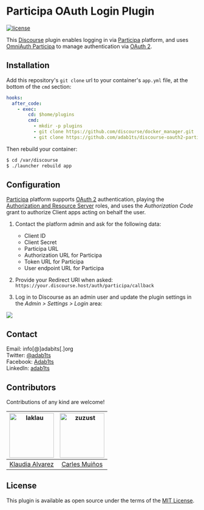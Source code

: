 # Participa OAuth Login Plugin

[![license](https://img.shields.io/github/license/mashape/apistatus.svg?style=flat-square)](https://choosealicense.com/licenses/mit/)

This [Discourse](http://www.discourse.org/) plugin enables logging in via [Participa](https://github.com/GuanyemBarcelona/participa) platform, and uses [OmniAuth Participa](https://github.com/adab1ts/omniauth-participa) to manage authentication via [OAuth 2](https://www.oauth.com/).


## Installation

Add this repository's `git clone` url to your container's `app.yml` file, at the bottom of the `cmd` section:

```yml
hooks:
  after_code:
    - exec:
        cd: $home/plugins
        cmd:
          - mkdir -p plugins
          - git clone https://github.com/discourse/docker_manager.git
          - git clone https://github.com/adab1ts/discourse-oauth2-participa.git
```

Then rebuild your container:

```bash
$ cd /var/discourse
$ ./launcher rebuild app
```


## Configuration

[Participa](https://github.com/GuanyemBarcelona/participa) platform supports [OAuth 2](https://www.oauth.com/) authentication, playing the [Authorization and Resource Server](https://aaronparecki.com/oauth-2-simplified/#roles) roles, and uses the _Authorization Code_ grant to authorize Client apps acting on behalf the user.

1. Contact the platform admin and ask for the following data:

    - Client ID
    - Client Secret
    - Participa URL
    - Authorization URL for Participa
    - Token URL for Participa
    - User endpoint URL for Participa

2. Provide your Redirect URI when asked: `https://your.discourse.host/auth/participa/callback`

3. Log in to Discourse as an admin user and update the plugin settings in the _Admin > Settings > Login_ area:

![](https://raw.githubusercontent.com/adab1ts/discourse-oauth2-participa/master/screenshot-admin-settings.png)


## Contact

Email:    info[@]adabits[.]org  
Twitter:  [@adab1ts](https://twitter.com/adab1ts)  
Facebook: [Adab1ts](https://www.facebook.com/Adab1ts)  
LinkedIn: [adab1ts](https://www.linkedin.com/company/adab1ts)  


## Contributors

Contributions of any kind are welcome!

<!-- ALL-CONTRIBUTORS-LIST:START - Do not remove or modify this section -->
<img alt="laklau" src="https://avatars.githubusercontent.com/u/6210292?v=3&s=117" width="117"> |[<img alt="zuzust" src="https://avatars.githubusercontent.com/u/351530?v=3&s=117" width="117">](https://github.com/adab1ts/omniauth-participa/commits?author=zuzust) |
:---: |:---: |
[Klaudia Alvarez](https://github.com/laklau) |[Carles Muiños](https://github.com/zuzust)
<!-- ALL-CONTRIBUTORS-LIST:END -->


## License

This plugin is available as open source under the terms of the [MIT License](LICENSE.txt).

